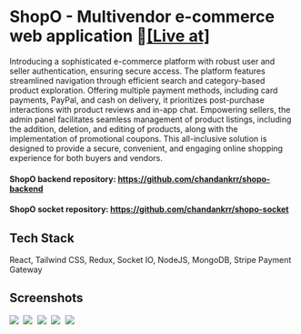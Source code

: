 # ShopO - Multivendor e-commerce web application 🔗[[Live at]]()

Introducing a sophisticated e-commerce platform with robust user and seller authentication, ensuring secure access. The platform features streamlined navigation through efficient search and category-based product exploration. Offering multiple payment methods, including card payments, PayPal, and cash on delivery, it prioritizes post-purchase interactions with product reviews and in-app chat. Empowering sellers, the admin panel facilitates seamless management of product listings, including the addition, deletion, and editing of products, along with the implementation of promotional coupons. This all-inclusive solution is designed to provide a secure, convenient, and engaging online shopping experience for both buyers and vendors.

#### ShopO backend repository: https://github.com/chandankrr/shopo-backend
#### ShopO socket repository: https://github.com/chandankrr/shopo-socket

## Tech Stack
React, Tailwind CSS, Redux, Socket IO, NodeJS, MongoDB, Stripe Payment Gateway

## Screenshots
<kbd>
  <img src="https://github.com/chandankrr/shopo-frontend/assets/87066174/f280584d-8386-42e0-9881-f8bf8f15bec4">
</kbd>

<kbd>
  <img src="https://github.com/chandankrr/shopo-frontend/assets/87066174/b40f97bc-8c89-4103-93ba-c003a3a7e61f">
</kbd>

<kbd>
  <img src="https://github.com/chandankrr/shopo-frontend/assets/87066174/b7336e2b-19c4-4bcf-b68e-1fcf36f39fde">
</kbd>

<kbd>
  <img src="https://github.com/chandankrr/shopo-frontend/assets/87066174/feb8e56a-7b78-47b9-8d51-69a38a3bf518">
</kbd>

<kbd>
  <img src="https://github.com/chandankrr/shopo-frontend/assets/87066174/5cd541c1-4a89-4387-9b7a-0d77d8bf9ba8">
</kbd>
